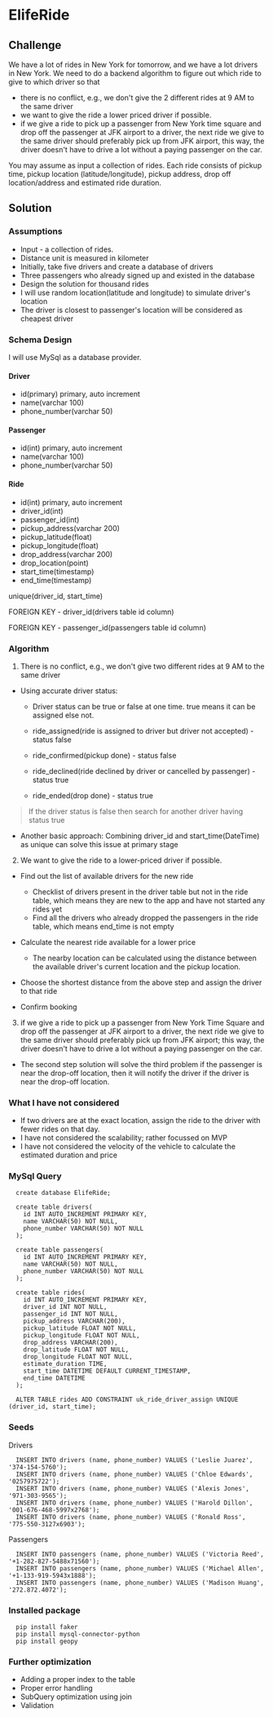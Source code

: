 # ElifeRide

## Challenge

We have a lot of rides in New York for tomorrow, and we have a lot drivers in New York. We need to do a backend algorithm to figure out which ride to give to which driver so that

- there is no conflict, e.g., we don't give the 2 different rides at 9 AM to the same driver
- we want to give the ride a lower priced driver if possible.
- if we give a ride to pick up a passenger from New York time square and drop off the passenger at JFK airport to a driver, the next ride we give to the same driver should preferably pick up from JFK airport, this way, the driver doesn't have to drive a lot without a paying passenger on the car.

You may assume as input a collection of rides. Each ride consists of pickup time, pickup location (latitude/longitude), pickup address, drop off location/address and estimated ride duration.

## Solution

### Assumptions

- Input - a collection of rides.
- Distance unit is measured in kilometer
- Initially, take five drivers and create a database of drivers
- Three passengers who already signed up and existed in the database
- Design the solution for thousand rides
- I will use random location(latitude and longitude) to simulate driver's location
- The driver is closest to passenger's location will be considered as cheapest driver

### Schema Design

I will use MySql as a database provider.

#### Driver

- id(primary) primary, auto increment
- name(varchar 100)
- phone_number(varchar 50)

#### Passenger

- id(int) primary, auto increment
- name(varchar 100)
- phone_number(varchar 50)

#### Ride

- id(int) primary, auto increment
- driver_id(int)
- passenger_id(int)
- pickup_address(varchar 200)
- pickup_latitude(float)
- pickup_longitude(float)
- drop_address(varchar 200)
- drop_location(point)
- start_time(timestamp)
- end_time(timestamp)

unique(driver_id, start_time)

FOREIGN KEY - driver_id(drivers table id column)

FOREIGN KEY - passenger_id(passengers table id column)

### Algorithm

1. There is no conflict, e.g., we don't give two different rides at 9 AM to the same driver

- Using accurate driver status:

  - Driver status can be true or false at one time. true means it can be assigned else not.
  
  - ride_assigned(ride is assigned to driver but driver not accepted) - status false
  - ride_confirmed(pickup done) - status false
  - ride_declined(ride declined by driver or cancelled by passenger) - status true
  - ride_ended(drop done) - status true

> If the driver status is false then search for another driver having status true

- Another basic approach: Combining driver_id and start_time(DateTime) as unique can solve this issue at primary stage

2. We want to give the ride to a lower-priced driver if possible.

- Find out the list of available drivers for the new ride
  
  - Checklist of drivers present in the driver table but not in the ride table, which means they are new to the app and have not started any rides yet
  - Find all the drivers who already dropped the passengers in the ride table, which means end_time is not empty
- Calculate the nearest ride available for a lower price
  - The nearby location can be calculated using the distance between the available driver's current location and the pickup location.
- Choose the shortest distance from the above step and assign the driver to that ride
- Confirm booking
  
3. if we give a ride to pick up a passenger from New York Time Square and drop off the passenger at JFK airport to a driver, the next ride we give to the same driver should preferably pick up from JFK airport; this way, the driver doesn't have to drive a lot without a paying passenger on the car.
  
- The second step solution will solve the third problem if the passenger is near the drop-off location, then it will notify the driver if the driver is near the drop-off location.

### What I have not considered

- If two drivers are at the exact location, assign the ride to the driver with fewer rides on that day.
- I have not considered the scalability; rather focussed on MVP
- I have not considered the velocity of the vehicle to calculate the estimated duration and price

### MySql Query

```
  create database ElifeRide;

  create table drivers(
    id INT AUTO_INCREMENT PRIMARY KEY,
    name VARCHAR(50) NOT NULL,
    phone_number VARCHAR(50) NOT NULL
  );

  create table passengers(
    id INT AUTO_INCREMENT PRIMARY KEY,
    name VARCHAR(50) NOT NULL,
    phone_number VARCHAR(50) NOT NULL
  );

  create table rides(
    id INT AUTO_INCREMENT PRIMARY KEY,
    driver_id INT NOT NULL,
    passenger_id INT NOT NULL,
    pickup_address VARCHAR(200),
    pickup_latitude FLOAT NOT NULL,
    pickup_longitude FLOAT NOT NULL,
    drop_address VARCHAR(200),
    drop_latitude FLOAT NOT NULL,
    drop_longitude FLOAT NOT NULL,
    estimate_duration TIME,
    start_time DATETIME DEFAULT CURRENT_TIMESTAMP,
    end_time DATETIME
  );
  
  ALTER TABLE rides ADD CONSTRAINT uk_ride_driver_assign UNIQUE (driver_id, start_time);
```

### Seeds

Drivers

```
  INSERT INTO drivers (name, phone_number) VALUES ('Leslie Juarez', '374-154-5760');
  INSERT INTO drivers (name, phone_number) VALUES ('Chloe Edwards', '0257975722');
  INSERT INTO drivers (name, phone_number) VALUES ('Alexis Jones', '971-303-9565');
  INSERT INTO drivers (name, phone_number) VALUES ('Harold Dillon', '001-676-468-5997x2768');
  INSERT INTO drivers (name, phone_number) VALUES ('Ronald Ross', '775-550-3127x6903');
```

Passengers

```
  INSERT INTO passengers (name, phone_number) VALUES ('Victoria Reed', '+1-282-827-5488x71560');
  INSERT INTO passengers (name, phone_number) VALUES ('Michael Allen', '+1-133-919-5943x1888');
  INSERT INTO passengers (name, phone_number) VALUES ('Madison Huang', '272.872.4072');
```

### Installed package

```
  pip install faker
  pip install mysql-connector-python
  pip install geopy
```

### Further optimization

- Adding a proper index to the table
- Proper error handling
- SubQuery optimization using join
- Validation
